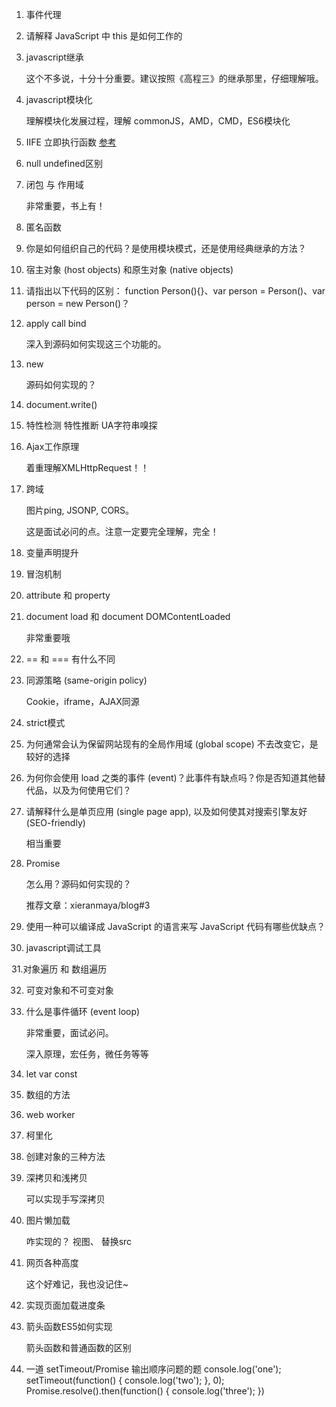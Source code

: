 1. 事件代理

2. 请解释 JavaScript 中 this 是如何工作的

3. javascript继承

    这个不多说，十分十分重要。建议按照《高程三》的继承那里，仔细理解哦。

4. javascript模块化

    理解模块化发展过程，理解 commonJS，AMD，CMD，ES6模块化

5. IIFE 立即执行函数
    [参考](https://www.cnblogs.com/wawahaha/p/4865574.html)

6. null undefined区别

7. 闭包 与 作用域

    非常重要，书上有！

8. 匿名函数

9. 你是如何组织自己的代码？是使用模块模式，还是使用经典继承的方法？

10. 宿主对象 (host objects) 和原生对象 (native objects)

11. 请指出以下代码的区别：
    function Person(){}、var person = Person()、var person = new Person()？

12. apply call bind

    深入到源码如何实现这三个功能的。

13. new

    源码如何实现的？

14. document.write()

15. 特性检测 特性推断 UA字符串嗅探

16. Ajax工作原理

    着重理解XMLHttpRequest！！

17. 跨域

    图片ping, JSONP, CORS。

    这是面试必问的点。注意一定要完全理解，完全！

18. 变量声明提升

19. 冒泡机制

20. attribute 和 property

21. document load 和 document DOMContentLoaded

    非常重要哦

22. == 和 === 有什么不同

23. 同源策略 (same-origin policy)

    Cookie，iframe，AJAX同源

24. strict模式

25. 为何通常会认为保留网站现有的全局作用域 (global scope) 不去改变它，是较好的选择

26. 为何你会使用 load 之类的事件 (event)？此事件有缺点吗？你是否知道其他替代品，以及为何使用它们？


27. 请解释什么是单页应用 (single page app), 以及如何使其对搜索引擎友好 (SEO-friendly)

    相当重要

28. Promise

    怎么用？源码如何实现的？

    推荐文章：xieranmaya/blog#3

29. 使用一种可以编译成 JavaScript 的语言来写 JavaScript 代码有哪些优缺点？

30. javascript调试工具

31.对象遍历 和 数组遍历

32. 可变对象和不可变对象

33. 什么是事件循环 (event loop)

    非常重要，面试必问。

    深入原理，宏任务，微任务等等

34. let var const

35. 数组的方法

36. web worker

37. 柯里化

38. 创建对象的三种方法

39. 深拷贝和浅拷贝

    可以实现手写深拷贝

40. 图片懒加载

    咋实现的？
    视图、 替换src

41. 网页各种高度

    这个好难记，我也没记住~

42. 实现页面加载进度条

43. 箭头函数ES5如何实现

    箭头函数和普通函数的区别
    
44. 一道 setTimeout/Promise 输出顺序问题的题
    console.log('one');
    setTimeout(function() {
      console.log('two');
    }, 0);
    Promise.resolve().then(function() {
      console.log('three');
    })
